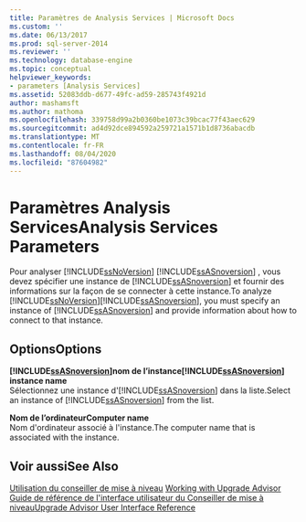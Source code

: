 ```yaml
---
title: Paramètres de Analysis Services | Microsoft Docs
ms.custom: ''
ms.date: 06/13/2017
ms.prod: sql-server-2014
ms.reviewer: ''
ms.technology: database-engine
ms.topic: conceptual
helpviewer_keywords:
- parameters [Analysis Services]
ms.assetid: 52083ddb-d677-49fc-ad59-285743f4921d
author: mashamsft
ms.author: mathoma
ms.openlocfilehash: 339758d99a2b0360be1073c39bcac77f43aec629
ms.sourcegitcommit: ad4d92dce894592a259721a1571b1d8736abacdb
ms.translationtype: MT
ms.contentlocale: fr-FR
ms.lasthandoff: 08/04/2020
ms.locfileid: "87604982"
---
```

# <a name="analysis-services-parameters"></a><span data-ttu-id="41917-102">Paramètres Analysis Services</span><span class="sxs-lookup"><span data-stu-id="41917-102">Analysis Services Parameters</span></span>
  <span data-ttu-id="41917-103">Pour analyser [!INCLUDE[ssNoVersion](../../includes/ssnoversion-md.md)] [!INCLUDE[ssASnoversion](../../includes/ssasnoversion-md.md)] , vous devez spécifier une instance de [!INCLUDE[ssASnoversion](../../includes/ssasnoversion-md.md)] et fournir des informations sur la façon de se connecter à cette instance.</span><span class="sxs-lookup"><span data-stu-id="41917-103">To analyze [!INCLUDE[ssNoVersion](../../includes/ssnoversion-md.md)][!INCLUDE[ssASnoversion](../../includes/ssasnoversion-md.md)], you must specify an instance of [!INCLUDE[ssASnoversion](../../includes/ssasnoversion-md.md)] and provide information about how to connect to that instance.</span></span>  
  
## <a name="options"></a><span data-ttu-id="41917-104">Options</span><span class="sxs-lookup"><span data-stu-id="41917-104">Options</span></span>  
 <span data-ttu-id="41917-105">**[!INCLUDE[ssASnoversion](../../includes/ssasnoversion-md.md)]nom de l’instance**</span><span class="sxs-lookup"><span data-stu-id="41917-105">**[!INCLUDE[ssASnoversion](../../includes/ssasnoversion-md.md)] instance name**</span></span>  
 <span data-ttu-id="41917-106">Sélectionnez une instance d'[!INCLUDE[ssASnoversion](../../includes/ssasnoversion-md.md)] dans la liste.</span><span class="sxs-lookup"><span data-stu-id="41917-106">Select an instance of [!INCLUDE[ssASnoversion](../../includes/ssasnoversion-md.md)] from the list.</span></span>  
  
 <span data-ttu-id="41917-107">**Nom de l’ordinateur**</span><span class="sxs-lookup"><span data-stu-id="41917-107">**Computer name**</span></span>  
 <span data-ttu-id="41917-108">Nom d'ordinateur associé à l'instance.</span><span class="sxs-lookup"><span data-stu-id="41917-108">The computer name that is associated with the instance.</span></span>  
  
## <a name="see-also"></a><span data-ttu-id="41917-109">Voir aussi</span><span class="sxs-lookup"><span data-stu-id="41917-109">See Also</span></span>  
 <span data-ttu-id="41917-110">[Utilisation du conseiller de mise à niveau](../../../2014/sql-server/install/working-with-upgrade-advisor.md) </span><span class="sxs-lookup"><span data-stu-id="41917-110">[Working with Upgrade Advisor](../../../2014/sql-server/install/working-with-upgrade-advisor.md) </span></span>  
 [<span data-ttu-id="41917-111">Guide de référence de l'interface utilisateur du Conseiller de mise à niveau</span><span class="sxs-lookup"><span data-stu-id="41917-111">Upgrade Advisor User Interface Reference</span></span>](../../../2014/sql-server/install/upgrade-advisor-user-interface-reference.md)  
  
  
